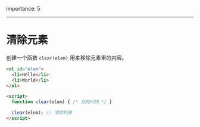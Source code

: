 importance: 5

---

# 清除元素

创建一个函数 `clear(elem)` 用来移除元素里的内容。

```html run height=60
<ol id="elem">
  <li>Hello</li>
  <li>World</li>
</ol>

<script>
  function clear(elem) { /* 你的代码 */ }

  clear(elem); // 清除列表
</script>
```
